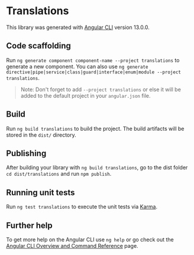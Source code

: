 # Translations

This library was generated with [Angular CLI](https://github.com/angular/angular-cli) version 13.0.0.

## Code scaffolding

Run `ng generate component component-name --project translations` to generate a new component. You can also use `ng generate directive|pipe|service|class|guard|interface|enum|module --project translations`.
> Note: Don't forget to add `--project translations` or else it will be added to the default project in your `angular.json` file.

## Build

Run `ng build translations` to build the project. The build artifacts will be stored in the `dist/` directory.

## Publishing

After building your library with `ng build translations`, go to the dist folder `cd dist/translations` and run `npm publish`.

## Running unit tests

Run `ng test translations` to execute the unit tests via [Karma](https://karma-runner.github.io).

## Further help

To get more help on the Angular CLI use `ng help` or go check out the [Angular CLI Overview and Command Reference](https://angular.io/cli) page.
